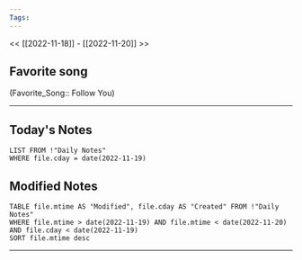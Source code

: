 ```yaml
---
Tags:
---
```

<< [[2022-11-18]] - [[2022-11-20]] >>
## Favorite song
(Favorite_Song:: Follow You)
___
## Today's Notes
```dataview
LIST FROM !"Daily Notes"
WHERE file.cday = date(2022-11-19)
```
## Modified Notes
```dataview
TABLE file.mtime AS "Modified", file.cday AS "Created" FROM !"Daily Notes" 
WHERE file.mtime > date(2022-11-19) AND file.mtime < date(2022-11-20) AND file.cday < date(2022-11-19)
SORT file.mtime desc
```
___
